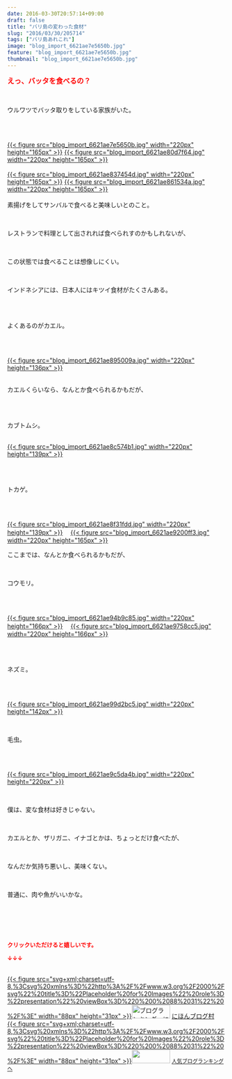 ```yaml
---
date: 2016-03-30T20:57:14+09:00
draft: false
title: "バリ島の変わった食材"
slug: "2016/03/30/205714"
tags: ["バリ島あれこれ"]
image: "blog_import_6621ae7e5650b.jpg"
feature: "blog_import_6621ae7e5650b.jpg"
thumbnail: "blog_import_6621ae7e5650b.jpg"
---
```

<p><font color="#ff0000" size="3"><strong>えっ、バッタを食べるの？</strong></font></p><br/><p>ウルワツでバッタ取りをしている家族がいた。</p><br/><p><br/><a href="blog_import_6621ae7f90c8c.jpg">{{< figure src="blog_import_6621ae7e5650b.jpg" width="220px" height="165px" >}}</a>   <a href="blog_import_6621ae821abf2.jpg">{{< figure src="blog_import_6621ae80d7f64.jpg" width="220px" height="165px" >}}</a> <br/><br/><a href="blog_import_6621ae84b01dc.jpg">{{< figure src="blog_import_6621ae837454d.jpg" width="220px" height="165px" >}}</a>   <a href="blog_import_6621ae874fed8.jpg">{{< figure src="blog_import_6621ae861534a.jpg" width="220px" height="165px" >}}</a> <br/><br/>素揚げをしてサンバルで食べると美味しいとのこと。</p><br/><p>レストランで料理として出されれば食べられすのかもしれないが、</p><br/><p>この状態では食べることは想像しにくい。</p><br/><p>インドネシアには、日本人にはキツイ食材がたくさんある。</p><br/><br/><p>よくあるのがカエル。</p><br/><p><br/><a href="blog_import_6621ae8aa8aa6.jpg">{{< figure src="blog_import_6621ae895009a.jpg" width="220px" height="136px" >}}</a> <br/></p><p><br/>カエルくらいなら、なんとか食べられるかもだが、</p><br/><p><br/>カブトムシ。</p><p><br/><a href="blog_import_6621ae8d8ceca.jpg">{{< figure src="blog_import_6621ae8c574b1.jpg" width="220px" height="139px" >}}</a> <br/></p><br/><p><br/>トカゲ。</p><br/><p><br/><a href="blog_import_6621ae90788ec.jpg">{{< figure src="blog_import_6621ae8f31fdd.jpg" width="220px" height="139px" >}}</a> 　<a href="blog_import_6621ae9338719.jpg">{{< figure src="blog_import_6621ae9200ff3.jpg" width="220px" height="165px" >}}</a> <br/></p><p>ここまでは、なんとか食べられるかもだが、</p><br/><p>コウモリ。</p><br/><p><br/><a href="blog_import_6621ae960d0ba.jpg">{{< figure src="blog_import_6621ae94b9c85.jpg" width="220px" height="166px" >}}</a> 　<a href="blog_import_6621ae988f7e4.jpg">{{< figure src="blog_import_6621ae9758cc5.jpg" width="220px" height="166px" >}}</a> <br/><br/></p><br/><p>ネズミ。</p><br/><p><br/><a href="blog_import_6621ae9b11463.jpg">{{< figure src="blog_import_6621ae99d2bc5.jpg" width="220px" height="142px" >}}</a> <br/></p><br/><p>毛虫。</p><br/><p><br/><a href="blog_import_6621ae9d92275.jpg">{{< figure src="blog_import_6621ae9c5da4b.jpg" width="220px" height="220px" >}}</a> <br/></p><br/><p>僕は、変な食材は好きじゃない。</p><br/><p>カエルとか、ザリガニ、イナゴとかは、ちょっとだけ食べたが、</p><br/><p>なんだか気持ち悪いし、美味くない。</p><br/><p>普通に、肉や魚がいいかな。</p><br/><br/><br/><br/><p><font color="#ff0000" size="2"><strong>クリックいただけると嬉しいです。<br/></strong></font></p><p><font color="#ff0000" size="2"><strong>↓↓↓</strong></font></p><p><br/><a href="http://www.blogmura.com/ranking.html" target="_blank">{{< figure src="svg+xml;charset=utf-8,%3Csvg%20xmlns%3D%22http%3A%2F%2Fwww.w3.org%2F2000%2Fsvg%22%20title%3D%22Placeholder%20for%20Images%22%20role%3D%22presentation%22%20viewBox%3D%220%200%2088%2031%22%20%2F%3E" width="88px" height="31px" >}}<noscript><img border="0" alt="ブログランキング・にほんブログ村へ" src="https://img-proxy.blog-video.jp/images?url=http%3A%2F%2Fwww.blogmura.com%2Fimg%2Fwww88_31.gif" width="88" height="31"></noscript></a> <a href="http://www.blogmura.com/ranking.html" target="_blank">にほんブログ村</a> <br/><a title="人気ブログランキングへ" href="link.php?1804582">{{< figure src="svg+xml;charset=utf-8,%3Csvg%20xmlns%3D%22http%3A%2F%2Fwww.w3.org%2F2000%2Fsvg%22%20title%3D%22Placeholder%20for%20Images%22%20role%3D%22presentation%22%20viewBox%3D%220%200%2088%2031%22%20%2F%3E" width="88px" height="31px" >}}<noscript><img border="0" src="https://blog.with2.net/img/banner/banner_22.gif" width="88" height="31"></noscript></a> <a style="FONT-SIZE: 12px" href="link.php?1804582">人気ブログランキングへ</a> </p>

